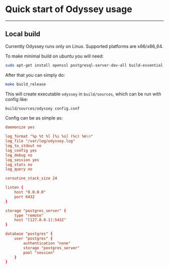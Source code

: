 # Quick start of Odyssey usage

---

## Local build

Currently Odyssey runs only on Linux. Supported platforms are x86/x86_64.

To make minimal build on ubuntu you will need:
```bash
sudo apt-get install openssl postgresql-server-dev-all build-essential cmake
```

After that you can simply do:
```bash
make build_release
```

This will create executable `odyssey` in `build/sources`, which can be run with config like:
```bash
build/sources/odyssey config.conf
```
Config can be as simple as:
```conf
daemonize yes

log_format "%p %t %l [%i %s] (%c) %m\n"
log_file "/var/log/odyssey.log"
log_to_stdout no
log_config yes
log_debug no
log_session yes
log_stats no
log_query no

coroutine_stack_size 24

listen {
	host "0.0.0.0"
	port 6432
}

storage "postgres_server" {
	type "remote"
	host "[127.0.0.1]:5432"
}

database "postgres" {
	user "postgres" {
		authentication "none"
		storage "postgres_server"
		pool "session"
	}
}
```